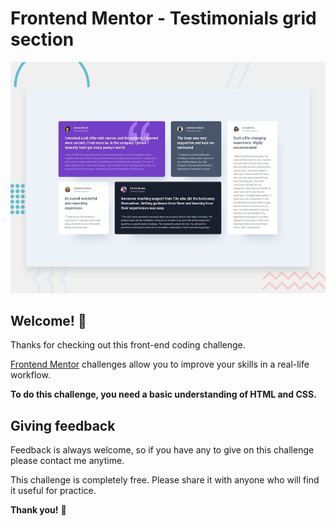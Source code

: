 # Frontend Mentor - Testimonials grid section

![Design preview for the Testimonials grid section coding challenge](./design/desktop-preview.jpg)

## Welcome! 👋

Thanks for checking out this front-end coding challenge.

[Frontend Mentor](https://www.frontendmentor.io) challenges allow you to improve your skills in a real-life workflow.

**To do this challenge, you need a basic understanding of HTML and CSS.**

## Giving feedback

Feedback is always welcome, so if you have any to give on this challenge please contact me anytime.

This challenge is completely free. Please share it with anyone who will find it useful for practice.

**Thank you!** 🚀

